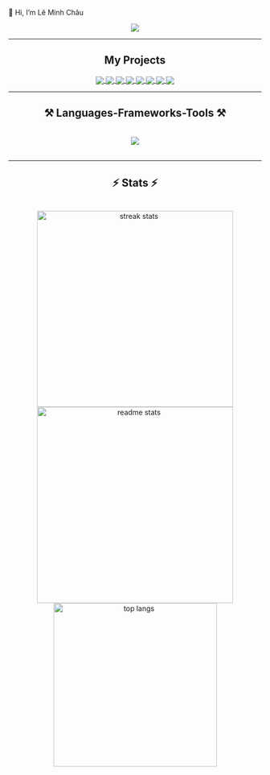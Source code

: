 👋 Hi, I’m Lê Minh Châu



 
<div align="center"> 
  <a href="mailto:minhchaule4w@gmail.com">
    <img src="https://img.shields.io/badge/Gmail-333333?style=for-the-badge&logo=gmail&logoColor=red" />
  </a>

 <hr/>
<h2 align="center">My Projects</h2>

<a href="https://github.com/21020286LeMinhChau/HanoiMuseum_UIUX">
  <!-- Change the `github-readme-stats.anuraghazra1.vercel.app` to `github-readme-stats.vercel.app`  -->
  <img align="center" src="https://github-readme-stats.anuraghazra1.vercel.app/api/pin/?username=21020286LeMinhChau&repo=HanoiMuseum_UIUX&theme=cobalt" />
</a>    

<a href="https://github.com/21020286LeMinhChau/FitnessApp/">
  <!-- Change the `github-readme-stats.anuraghazra1.vercel.app` to `github-readme-stats.vercel.app`  -->
  <img align="center" src="https://github-readme-stats.anuraghazra1.vercel.app/api/pin/?username=21020286LeMinhChau&repo=FitnessApp&theme=synthwave" />
</a>    

<a href="https://github.com/21020286LeMinhChau/ooad-bid-system/">
  <!-- Change the `github-readme-stats.anuraghazra1.vercel.app` to `github-readme-stats.vercel.app`  -->
  <img align="center" src="https://github-readme-stats.anuraghazra1.vercel.app/api/pin/?username=21020286LeMinhChau&repo=ooad-bid-system&theme=radical" />
</a>    

<a href="https://github.com/21020286LeMinhChau/SheCodeHack2023/">
  <!-- Change the `github-readme-stats.anuraghazra1.vercel.app` to `github-readme-stats.vercel.app`  -->
  <img align="center" src="https://github-readme-stats.anuraghazra1.vercel.app/api/pin/?username=21020286LeMinhChau&repo=SheCodeHack2023&theme=merko" />
</a>    

<a href="https://github.com/21020286LeMinhChau/RoboconChallenge/">
  <!-- Change the `github-readme-stats.anuraghazra1.vercel.app` to `github-readme-stats.vercel.app`  -->
  <img align="center" src="https://github-readme-stats.anuraghazra1.vercel.app/api/pin/?username=21020286LeMinhChau&repo=RoboconChallenge&theme=gruvbox" />
</a>    

<a href="https://github.com/21020286LeMinhChau/ProjectDBMS/">
  <!-- Change the `github-readme-stats.anuraghazra1.vercel.app` to `github-readme-stats.vercel.app`  -->
  <img align="center" src="https://github-readme-stats.anuraghazra1.vercel.app/api/pin/?username=21020286LeMinhChau&repo=ProjectDBMS&theme=dark" />
</a>    

<a href="https://github.com/21020286LeMinhChau/slidingpuzzle/">
  <!-- Change the `github-readme-stats.anuraghazra1.vercel.app` to `github-readme-stats.vercel.app`  -->
  <img align="center" src="https://github-readme-stats.anuraghazra1.vercel.app/api/pin/?username=21020286LeMinhChau&repo=slidingpuzzle&theme=onedark" />
</a>    

<a href="https://github.com/21020286LeMinhChau/BTLDevWeb/">
  <!-- Change the `github-readme-stats.anuraghazra1.vercel.app` to `github-readme-stats.vercel.app`  -->
  <img align="center" src="https://github-readme-stats.anuraghazra1.vercel.app/api/pin/?username=21020286LeMinhChau&repo=BTLDevWeb&theme=dracula" />
</a> 

 <hr/>
 
<h2 align="center">⚒️ Languages-Frameworks-Tools ⚒️</h2>
<br/>
<div align="center">
    <img src="https://skillicons.dev/icons?i=python,java,html,css,js,react,angular,nextjs,nodejs,mysql,git,github,vscode,pytorch,tensorflow" />
</div>

<br/>
<hr/>



<h2 align="center">⚡ Stats ⚡</h2>
<br>
<div align=center>
  <img width=390 src="https://github-readme-streak-stats-salesp07.vercel.app/?user=21020286LeMinhChau&count_private=true&theme=react&border_radius=10" alt="streak stats"/>
  <img width=390 src="https://github-readme-stats-salesp07.vercel.app/api?username=21020286LeMinhChau&count_private=true&show_icons=true&theme=react&rank_icon=github&border_radius=10" alt="readme stats" />
  <br/>
  <img width=325 align="center" src="https://github-readme-stats-salesp07.vercel.app/api/top-langs/?username=21020286LeMinhChau&hide=HTML&langs_count=8&layout=compact&theme=react&border_radius=10&size_weight=0.5&count_weight=0.5&exclude_repo=github-readme-stats" alt="top langs" />
</div>

<br/><br/>
